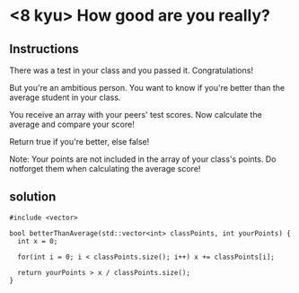 # <8 kyu> How good are you really?

## Instructions

There was a test in your class and you passed it. Congratulations!

But you're an ambitious person. You want to know if you're better than the average student in your class.

You receive an array with your peers' test scores. Now calculate the average and compare your score!

Return true if you're better, else false!

Note:
Your points are not included in the array of your class's points. Do notforget them when calculating the average score!

## solution

```
#include <vector>

bool betterThanAverage(std::vector<int> classPoints, int yourPoints) {
  int x = 0;
  
  for(int i = 0; i < classPoints.size(); i++) x += classPoints[i];
  
  return yourPoints > x / classPoints.size();
}
```
